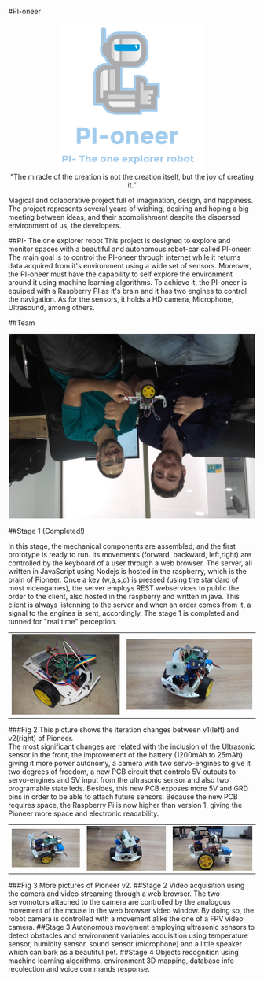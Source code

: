 #PI-oneer 

<p align="center">
<img src="https://github.com/caaguirreec/PI-oneer/blob/master/gitimages/logo.png" width="300"><br>
"The miracle of the creation is not the creation itself, but the joy of creating it." 
</p>

Magical and colaborative project full of imagination, design, and happiness. 
The project represents several years of wishing, desiring and hoping a big meeting between ideas,
and their acomplishment despite the dispersed environment of us, the developers.

##PI- The one explorer robot
This project is designed to explore and monitor spaces with a beautiful and autonomous robot-car called PI-oneer. The main goal is to control the PI-oneer through internet while it returns data acquired from it's environment using a wide set of sensors. Moreover, the PI-oneer must have the capability to self explore the environment around it using machine learning algorithms.
To achieve it, the PI-oneer is equiped with a Raspberry PI as it's brain and it has two engines to control the navigation. As for the sensors, it holds a HD camera, Microphone, Ultrasound, among others.

##Team 
<p align="center">
<img src="https://raw.githubusercontent.com/caaguirreec/PI-oneer/master/gitimages/team.jpg" width="500">
</p>
##Stage 1 (Completed!)

In this stage, the mechanical components are assembled, and the first prototype is ready to run. Its movements (forward, backward, left,right) are controlled by the keyboard of a user through a web browser. The server, all written in JavaScript using Nodejs is hosted in the raspberry, which is the brain of Pioneer. Once a key (w,a,s,d) is pressed (using the standard of most videogames), the server employs REST webservices to public the order to the client, also hosted in the raspberry and written in java. This client is always listenning to the server and when an order comes from it, a signal to the engines is sent, accordingly. The stage 1 is completed and tunned for "real time" perception. 
<p align="center">
<table>
<tr><td><img src="https://github.com/caaguirreec/PI-oneer/blob/master/gitimages/20160527_154540.jpg" width="300"alt="Version 1"></td>
<td><img src="https://github.com/caaguirreec/PI-oneer/blob/master/gitimages/pioneerV2/20160916_095802.jpg" width="350" alt="Version 2"></td></tr>
</table>
</p>
###Fig 2 This picture shows the iteration changes between v1(left) and v2(right) of Pioneer.
<br>
The most significant changes are related with the inclusion of the Ultrasonic sensor in the front, the improvement of the battery (1200mAh to 25mAh) giving it more power autonomy, a camera with two servo-engines to give it two degrees of freedom,  a new PCB circuit that controls 5V outputs to servo-engines and 5V input from the ultrasonic sensor and also two programable state leds. Besides, this new PCB exposes more 5V and GRD pins in order to be able to attach future sensors.
Because the new PCB requires space, the Raspberry Pi is now higher than version 1, giving the Pioneer more space and electronic readability. 
<p align="center">
<table>
<tr><td><img src="https://github.com/caaguirreec/PI-oneer/blob/master/gitimages/pioneerV2/20160916_095809.jpg" width="300"alt="Version 1"></td>
<td><img src="https://github.com/caaguirreec/PI-oneer/blob/master/gitimages/pioneerV2/20160916_095825.jpg" width="350" alt="Version 2"></td>
<td><img src="https://github.com/caaguirreec/PI-oneer/blob/master/gitimages/pioneerV2/20160916_095916.jpg" width="350" alt="Version 2"></td></tr>
</table>
</p>
###Fig 3 More pictures of Pioneer v2. 
##Stage 2
Video acquisition using the camera and video streaming through a web browser. The two servomotors attached to the camera are controlled by the analogous movement of the mouse in the web browser video window. By doing so, the robot camera is controlled with a movement alike the one of a FPV video camera. 
##Stage 3
Autonomous movement employing ultrasonic sensors to detect obstacles and environment variables acquisition using temperature sensor, humidity sensor, sound sensor (microphone) and a little speaker which can bark as a beautiful pet. 
##Stage 4
Objects recognition using machine learning algorithms, environment 3D mapping, database info recolection and voice commands response. 

